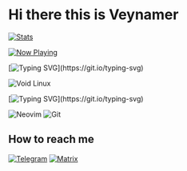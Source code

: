 # Hi there this is Veynamer
[![Stats](https://github-readme-stats.vercel.app/api?username=Veynamer&include_all_commits=true&show_icons=true&title_color=ff4fa2&icon_color=ff4fa2&text_color=ffffff&bg_color=0d1117)](https://github.com/veynamer)

[![Now Playing](https://img.shields.io/badge/Now_Playing-Kasane_Teto_【重音テト】_—_FIRST-ff4fa2?style=for-the-badge&logo=youtube&logoColor=white)](https://youtu.be/X2yPo4stVX0)

[![Typing SVG](https://readme-typing-svg.herokuapp.com?font=Fira+Code&size=18&pause=10000&color=ff4fa2&width=200&lines=My+distro:)](https://git.io/typing-svg)

![Void Linux](https://img.shields.io/badge/Void_Linux-0A3D2D?style=for-the-badge&logo=voidlinux&logoColor=white)

[![Typing SVG](https://readme-typing-svg.herokuapp.com?font=Fira+Code&size=18&pause=10000&color=ff4fa2&width=200&lines=I+use:)](https://git.io/typing-svg)

![Neovim](https://img.shields.io/badge/Neovim-57A143?style=for-the-badge&logo=neovim&logoColor=white)
![Git](https://img.shields.io/badge/Git-F05032?style=for-the-badge&logo=git&logoColor=white)

## How to reach me  
[![Telegram](https://img.shields.io/badge/Telegram-0088cc?style=for-the-badge&logo=telegram&logoColor=white)](https://t.me/veyr1th)
[![Matrix](https://img.shields.io/badge/Matrix-000000?style=for-the-badge&logo=matrix&logoColor=white)](https://matrix.to/#/@veynamer_2007:matrix.org)
